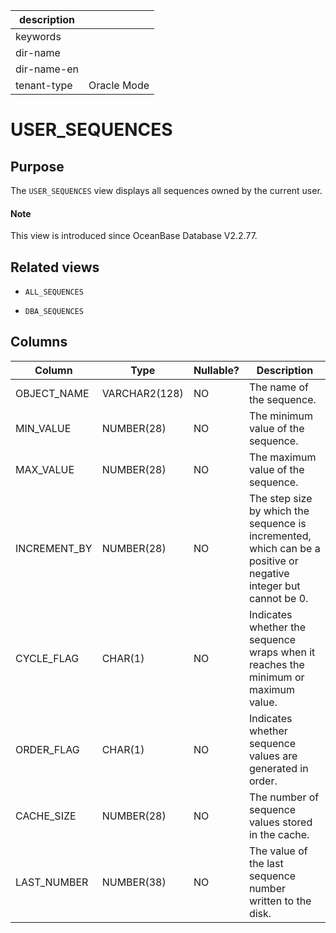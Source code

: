 |description||
|---|---|
|keywords||
|dir-name||
|dir-name-en||
|tenant-type|Oracle Mode|

# USER_SEQUENCES

## Purpose

The `USER_SEQUENCES` view displays all sequences owned by the current user.

<main id="notice" type='explain'>
  <h4>Note</h4>
  <p>This view is introduced since OceanBase Database V2.2.77. </p>
</main>

## Related views

* `ALL_SEQUENCES`

* `DBA_SEQUENCES`

## Columns

| **Column** | **Type** | **Nullable?** | **Description** |
|--------------|---------------|----------------|-------------------------|
| OBJECT_NAME | VARCHAR2(128) | NO | The name of the sequence. |
| MIN_VALUE | NUMBER(28) | NO | The minimum value of the sequence. |
| MAX_VALUE | NUMBER(28) | NO | The maximum value of the sequence. |
| INCREMENT_BY | NUMBER(28) | NO | The step size by which the sequence is incremented, which can be a positive or negative integer but cannot be 0. |
| CYCLE_FLAG | CHAR(1) | NO | Indicates whether the sequence wraps when it reaches the minimum or maximum value. |
| ORDER_FLAG | CHAR(1) | NO | Indicates whether sequence values are generated in order. |
| CACHE_SIZE | NUMBER(28) | NO | The number of sequence values stored in the cache. |
| LAST_NUMBER | NUMBER(38) | NO | The value of the last sequence number written to the disk. |
